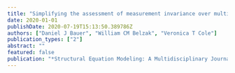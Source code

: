 ```yaml
---
title: "Simplifying the assessment of measurement invariance over multiple background variables: Using regularized moderated nonlinear factor analysis to detect differential item functioning"
date: 2020-01-01
publishDate: 2020-07-19T15:13:50.389786Z
authors: ["Daniel J Bauer", "William CM Belzak", "Veronica T Cole"]
publication_types: ["2"]
abstract: ""
featured: false
publication: "*Structural Equation Modeling: A Multidisciplinary Journal*"
---
```


